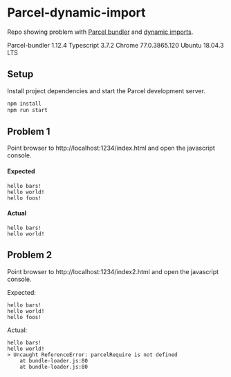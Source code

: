 # Parcel-dynamic-import
Repo showing problem with [Parcel bundler](https://parceljs.org/) and [dynamic imports](https://developer.mozilla.org/en-US/docs/Web/JavaScript/Reference/Statements/import).

Parcel-bundler 1.12.4
Typescript 3.7.2
Chrome 77.0.3865.120
Ubuntu 18.04.3 LTS

## Setup
Install project dependencies and start the Parcel development server.
```sh
npm install
npm run start
```

## Problem 1 
Point browser to http://localhost:1234/index.html and open the javascript console.

#### Expected
```
hello bars!
hello world!
hello foos!
```
#### Actual
```
hello bars!
hello world!
```

## Problem 2
Point browser to http://localhost:1234/index2.html and open the javascript console.

Expected:
```
hello bars!
hello world!
hello foos!
```
Actual:
```
hello bars!
hello world!
> Uncaught ReferenceError: parcelRequire is not defined
    at bundle-loader.js:80
    at bundle-loader.js:80
```

